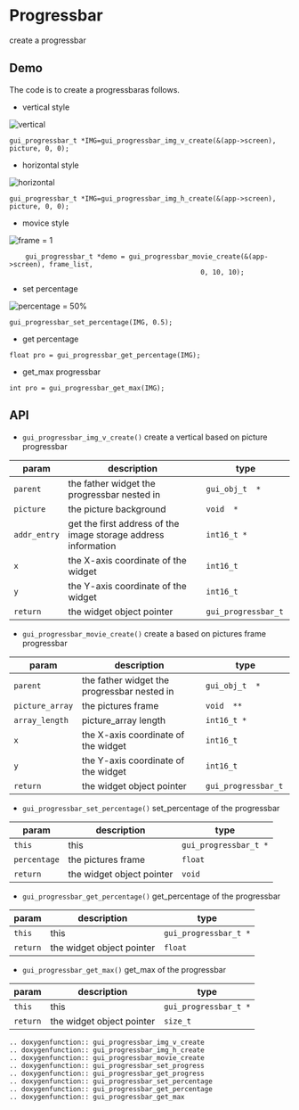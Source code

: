 # Progressbar
create a progressbar
## Demo
The code is to create a progressbaras follows.
+  vertical style


![vertical](https://foruda.gitee.com/images/1694154259257637618/08ffb2a3_13406851.png "create_v.png")


```
gui_progressbar_t *IMG=gui_progressbar_img_v_create(&(app->screen), picture, 0, 0);
```
+ horizontal style


![horizontal](https://foruda.gitee.com/images/1694154279857524204/57d3e021_13406851.png "create_h.png")


```
gui_progressbar_t *IMG=gui_progressbar_img_h_create(&(app->screen), picture, 0, 0);
```
+ movice style


![frame = 1](https://foruda.gitee.com/images/1694424698504008860/40b6b21e_13406851.png "create_movice.png")


```
    gui_progressbar_t *demo = gui_progressbar_movie_create(&(app->screen), frame_list,
                                                0, 10, 10);
```
+ set percentage


![percentage = 50%](https://foruda.gitee.com/images/1694154303391505761/f3d00de0_13406851.png "set_progressbar_percentage.png")


```
gui_progressbar_set_percentage(IMG, 0.5);
```
+ get percentage

```
float pro = gui_progressbar_get_percentage(IMG);
```
+ get_max progressbar

```
int pro = gui_progressbar_get_max(IMG);
```




## API


-  `gui_progressbar_img_v_create()` 
    create a vertical based on picture progressbar

|param  | description  |type|
|--|--|--|
|`parent`|the father widget the progressbar nested in|`gui_obj_t  *`|
|`picture`|the picture background|`void  *`|
|`addr_entry`|get the first address of the image storage address information|`int16_t *`|
|`x`|the X-axis coordinate of the widget|`int16_t `|
|`y`|the Y-axis coordinate of the widget|`int16_t `|
|`return`|the widget object pointer|`gui_progressbar_t `|

-  `gui_progressbar_movie_create()` 
    create a  based on pictures frame progressbar

|param  | description  |type|
|--|--|--|
|`parent`|the father widget the progressbar nested in|`gui_obj_t  *`|
|`picture_array`|the pictures frame|`void  **`|
|`array_length`|picture_array length|`int16_t *`|
|`x`|the X-axis coordinate of the widget|`int16_t `|
|`y`|the Y-axis coordinate of the widget|`int16_t `|
|`return`|the widget object pointer|`gui_progressbar_t `|

-  `gui_progressbar_set_percentage()` 
    set_percentage of the progressbar

|param  | description  |type|
|--|--|--|
|`this`|this|`gui_progressbar_t *`|
|`percentage`|the pictures frame|`float `|
|`return`|the widget object pointer|`void`|

-  `gui_progressbar_get_percentage()` 
    get_percentage of the progressbar

|param  | description  |type|
|--|--|--|
|`this`|this|`gui_progressbar_t *`|
|`return`|the widget object pointer|`float`|

-  `gui_progressbar_get_max()` 
    get_max of the progressbar

|param  | description  |type|
|--|--|--|
|`this`|this|`gui_progressbar_t *`|
|`return`|the widget object pointer|`size_t`|

```eval_rst
.. doxygenfunction:: gui_progressbar_img_v_create
.. doxygenfunction:: gui_progressbar_img_h_create
.. doxygenfunction:: gui_progressbar_movie_create
.. doxygenfunction:: gui_progressbar_set_progress
.. doxygenfunction:: gui_progressbar_get_progress
.. doxygenfunction:: gui_progressbar_set_percentage
.. doxygenfunction:: gui_progressbar_get_percentage
.. doxygenfunction:: gui_progressbar_get_max

```



